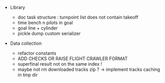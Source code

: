 * Library

    * doc task structure : turnpoint list does not contain takeoff
    * time bench n pilots in goal
    * goal line + cylinder
    * pickle dump custom serializer

* Data collection

    * refactor constants
    * ADD CHECKS OR RAISE FLIGHT CRAWLER FORMAT
    * superfinal result not on the same index !
    * maybe not rm downloaded tracks zip ? -> implement tracks caching in tmp dir
